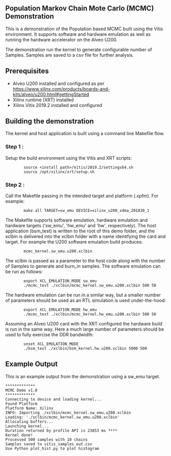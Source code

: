 ## Population Markov Chain Mote Carlo (MCMC) Demonstration
This is a demonstration of the Population based MCMC built using the Vitis environment.  It supports software and hardware emulation as well as running the hardware accelerator on the Alveo U200.

The demonstration run the kernel to generate configurable number of Samples. Samples are saved to a csv file for further analysis.

## Prerequisites

- Alveo U200 installed and configured as per https://www.xilinx.com/products/boards-and-kits/alveo/u200.html#gettingStarted
- Xilinx runtime (XRT) installed
- Xilinx Vitis 2019.2 installed and configured

## Building the demonstration
The kernel and host application is built using a command line Makefile flow.

### Step 1 :
Setup the build environment using the Vitis and XRT scripts:

            source <install path>/Vitis/2019.2/settings64.sh
            source /opt/xilinx/xrt/setup.sh

### Step 2 :
Call the Makefile passing in the intended target and platform (.xpfm). For example:

            make all TARGET=sw_emu DEVICE=xilinx_u200_xdma_201830_1

 The Makefile supports software emulation, hardware emulation and hardware targets ('sw_emu', 'hw_emu' and 'hw', respectively). The host application (bsm_test) is written to the root of this demo folder, and the xclbin is delivered into the xclbin folder with a name identifying the card and target.  For example the U200 software emulation build produces:

            mcmc_kernel.sw_emu.u200.xclbin

The xclbin is passed as a parameter to the host code along with the number of Samples to generate and burn_in samples.
The software emulation can be run as follows:

            export XCL_EMULATION_MODE sw_emu
            ./mcmc_test ./xclbin/mcmc_kernel.sw_emu.u200.xclbin 500 50

The hardware emulation can be run in a similar way, but a smaller number of parameters should be used as an RTL simulation is used under-the-hood:

            export XCL_EMULATION_MODE hw_emu
            ./mcmc_test ./xclbin/mcmc_kernel.hw_emu.u200.xclbin 500 50

Assuming an Alveo U200 card with the XRT configured the hardware build is run in the same way.  Here a much large number of parameters should be used to fully exercise the DDR bandwidth:

            unset XCL_EMULATION_MODE
            ./bsm_test ./xclbin/bsm_kernel.hw.u200.xclbin 5000 500

## Example Output
This is an example output from the demonstration using a sw_emu target.

    *************                                                                                                                                               
    MCMC Demo v1.0                                                                                                                                      
    *************                                                                                                                                      
    Connecting to device and loading kernel...
    Found Platform                                                                                                                                               
    Platform Name: Xilinx                                                                                                                                
    INFO: Importing ./xclbin/mcmc_kernel.sw_emu.u200.xclbin                                                                                                   
    Loading: './xclbin/mcmc_kernel.sw_emu.u200.xclbin'                                                              
    Allocating buffers...                                                    
    Launching kernel...
    Duration returned by profile API is 23853 ms ****                                                                                             
    Kernel done!                                                                                                                                   
    Processed 500 samples with 10 chains                                                                                                       
    Samples saved to vitis_samples_out.csv                                                        
    Use Python plot_hist.py to plot histogram  
